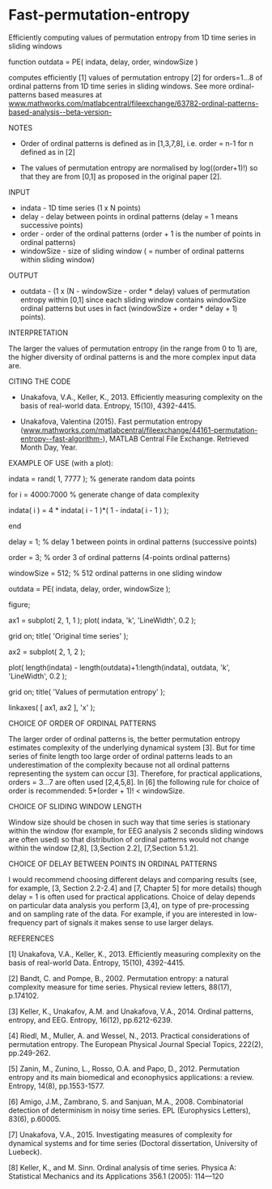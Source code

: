 # Fast-permutation-entropy
Efficiently computing values of permutation entropy from 1D time series in sliding windows


function outdata = PE( indata, delay, order, windowSize ) 

computes efficiently [1] values of permutation entropy [2] for orders=1...8 of ordinal patterns from 1D time series in sliding windows. See more ordinal-patterns based measures at www.mathworks.com/matlabcentral/fileexchange/63782-ordinal-patterns-based-analysis--beta-version-


NOTES 

- Order of ordinal patterns is defined as in [1,3,7,8], i.e. order = n-1 for n defined as in [2] 

- The values of permutation entropy are normalised by log((order+1)!) so that they are from [0,1] as proposed in the original paper [2].


INPUT 

- indata - 1D time series (1 x N points) 
- delay - delay between points in ordinal patterns (delay = 1 means successive points) 
- order - order of the ordinal patterns (order + 1 is the number of points in ordinal patterns) 
- windowSize - size of sliding window ( = number of ordinal patterns within sliding window)


OUTPUT 

- outdata - (1 x (N - windowSize - order * delay) values of permutation entropy within [0,1] since each sliding window contains windowSize ordinal patterns but uses in fact (windowSize + order * delay + 1) points).


INTERPRETATION 

The larger the values of permutation entropy (in the range from 0 to 1) are, the higher diversity of ordinal patterns is and the more complex input data are.


CITING THE CODE 

- Unakafova, V.A., Keller, K., 2013. Efficiently measuring complexity on the basis of real-world data. Entropy, 15(10), 4392-4415. 

- Unakafova, Valentina (2015). Fast permutation entropy (www.mathworks.com/matlabcentral/fileexchange/44161-permutation-entropy--fast-algorithm-), MATLAB Central File Exchange. Retrieved Month Day, Year.


EXAMPLE OF USE (with a plot): 

indata = rand( 1, 7777 ); % generate random data points 

for i = 4000:7000 % generate change of data complexity 

  indata( i ) = 4 * indata( i - 1 )*( 1 - indata( i - 1 ) ); 
  
end 

delay = 1; % delay 1 between points in ordinal patterns (successive points) 

order = 3; % order 3 of ordinal patterns (4-points ordinal patterns) 

windowSize = 512; % 512 ordinal patterns in one sliding window 

outdata = PE( indata, delay, order, windowSize ); 

figure; 

ax1 = subplot( 2, 1, 1 ); plot( indata, 'k', 'LineWidth', 0.2 ); 

grid on; title( 'Original time series' ); 

ax2 = subplot( 2, 1, 2 ); 

plot( length(indata) - length(outdata)+1:length(indata), outdata, 'k', 'LineWidth', 0.2 ); 

grid on; title( 'Values of permutation entropy' ); 

linkaxes( [ ax1, ax2 ], 'x' );


CHOICE OF ORDER OF ORDINAL PATTERNS 

The larger order of ordinal patterns is, the better permutation entropy estimates complexity of the underlying dynamical system [3]. But for time series of finite length too large order of ordinal patterns leads to an underestimation of the complexity because not all ordinal patterns representing the system can occur [3]. Therefore, for practical applications, orders = 3...7 are often used [2,4,5,8]. 
In [6] the following rule for choice of order is recommended: 
5*(order + 1)! < windowSize.


CHOICE OF SLIDING WINDOW LENGTH 

Window size should be chosen in such way that time series is stationary within the window (for example, for EEG analysis 2 seconds sliding windows are often used) so that distribution of ordinal patterns would not change within the window [2,8], [3,Section 2.2], [7,Section 5.1.2].


CHOICE OF DELAY BETWEEN POINTS IN ORDINAL PATTERNS 

I would recommend choosing different delays and comparing results (see, for example, [3, Section 2.2-2.4] and [7, Chapter 5] for more details) though delay = 1 is often used for practical applications. 
Choice of delay depends on particular data analysis you perform [3,4], on type of pre-processing and on sampling rate of the data. For example, if you are interested in low-frequency part of signals it makes sense to use larger delays.


REFERENCES 

[1] Unakafova, V.A., Keller, K., 2013. Efficiently measuring complexity on the basis of real-world Data. Entropy, 15(10), 4392-4415. 

[2] Bandt, C. and Pompe, B., 2002. Permutation entropy: a natural complexity measure for time series. Physical review letters, 88(17), p.174102. 

[3] Keller, K., Unakafov, A.M. and Unakafova, V.A., 2014. Ordinal patterns, entropy, and EEG. Entropy, 16(12), pp.6212-6239. 

[4] Riedl, M., Muller, A. and Wessel, N., 2013. Practical considerations of permutation entropy. The European Physical Journal Special Topics, 222(2), pp.249-262. 

[5] Zanin, M., Zunino, L., Rosso, O.A. and Papo, D., 2012. Permutation entropy and its main biomedical and econophysics applications: a review. Entropy, 14(8), pp.1553-1577. 

[6] Amigo, J.M., Zambrano, S. and Sanjuan, M.A., 2008. Combinatorial detection of determinism in noisy time series. EPL (Europhysics Letters), 83(6), p.60005. 

[7] Unakafova, V.A., 2015. Investigating measures of complexity for dynamical systems and for time series (Doctoral dissertation, University of Luebeck). 

[8] Keller, K., and M. Sinn. Ordinal analysis of time series. Physica A: Statistical Mechanics and its Applications 356.1 (2005): 114—120
